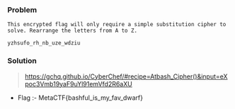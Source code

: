 ### Problem
```text
This encrypted flag will only require a simple substitution cipher to solve. Rearrange the letters from A to Z.

yzhsufo_rh_nb_uze_wdziu
```
### Solution
> https://gchq.github.io/CyberChef/#recipe=Atbash_Cipher()&input=eXpoc3Vmb19yaF9uYl91emVfd2R6aXU

* Flag :- MetaCTF{bashful_is_my_fav_dwarf}
